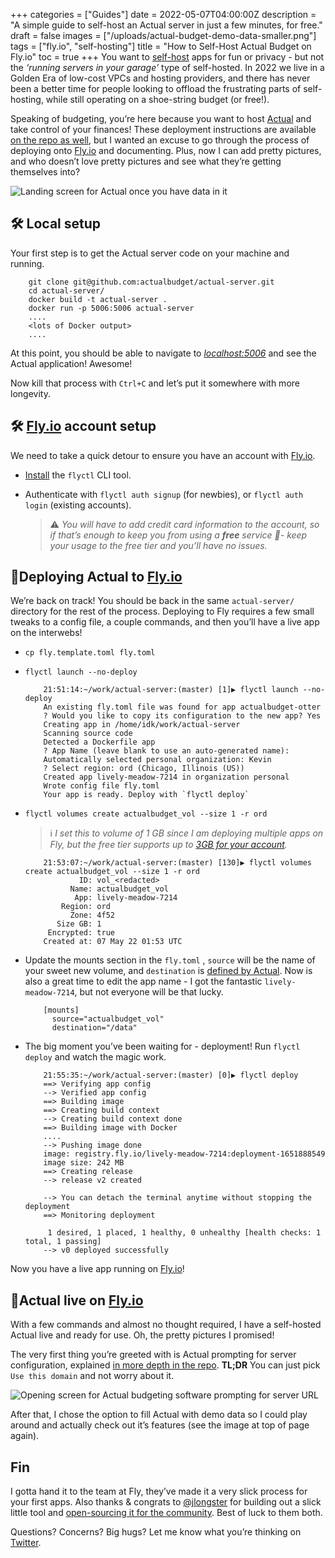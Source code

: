 +++
categories = ["Guides"]
date = 2022-05-07T04:00:00Z
description = "A simple guide to self-host an Actual server in just a few minutes, for free."
draft = false
images = ["/uploads/actual-budget-demo-data-smaller.png"]
tags = ["fly.io", "self-hosting"]
title = "How to Self-Host Actual Budget on Fly.io"
toc = true
+++
You want to [self-host](https://www.reddit.com/r/selfhosted/) apps for fun or privacy - but not the _‘running servers in your garage’_ type of self-hosted. In 2022 we live in a Golden Era of low-cost VPCs and hosting providers, and there has never been a better time for people looking to offload the frustrating parts of self-hosting, while still operating on a shoe-string budget (or free!).

Speaking of budgeting, you’re here because you want to host [Actual](https://actualbudget.com/) and take control of your finances! These deployment instructions are available [on the repo as well](https://github.com/actualbudget/actual-server), but I wanted an excuse to go through the process of deploying onto [Fly.io](http://Fly.io) and documenting. Plus, now I can add pretty pictures, and who doesn’t love pretty pictures and see what they’re getting themselves into?

![Landing screen for Actual once you have data in it](/uploads/actual-budget-demo-data-smaller.png)

## 🛠️ Local setup

Your first step is to get the Actual server code on your machine and running.

```
    git clone git@github.com:actualbudget/actual-server.git
    cd actual-server/
    docker build -t actual-server .
    docker run -p 5006:5006 actual-server
    ....
    <lots of Docker output>
    ....
```

At this point, you should be able to navigate to _[localhost:5006](http://localhost:5006)_ and see the Actual application! Awesome!

Now kill that process with `Ctrl+C` and let’s put it somewhere with more longevity.

## 🛠️ [Fly.io](http://Fly.io) account setup

We need to take a quick detour to ensure you have an account with [Fly.io](http://Fly.io).

* [Install](https://fly.io/docs/getting-started/installing-flyctl/) the `flyctl` CLI tool.
* Authenticate with `flyctl auth signup` (for newbies), or `flyctl auth login` (existing accounts).

  > ⚠️ _You will have to add credit card information to the account, so if that’s enough to keep you from using a **free** service 🤷- keep your usage to the free tier and you’ll have no issues._

## 🤸Deploying Actual to [Fly.io](http://Fly.io)

We’re back on track! You should be back in the same `actual-server/` directory for the rest of the process. Deploying to Fly requires a few small tweaks to a config file, a couple commands, and then you’ll have a live app on the interwebs!

* `cp fly.template.toml fly.toml`
* `flyctl launch --no-deploy`
  ```
      21:51:14:~/work/actual-server:(master) [1]▶ flyctl launch --no-deploy
      An existing fly.toml file was found for app actualbudget-otter
      ? Would you like to copy its configuration to the new app? Yes
      Creating app in /home/idk/work/actual-server
      Scanning source code
      Detected a Dockerfile app
      ? App Name (leave blank to use an auto-generated name):
      Automatically selected personal organization: Kevin
      ? Select region: ord (Chicago, Illinois (US))
      Created app lively-meadow-7214 in organization personal
      Wrote config file fly.toml
      Your app is ready. Deploy with `flyctl deploy`
  ```
* `flyctl volumes create actualbudget_vol --size 1 -r ord`

  > ℹ️ _I set this to volume of 1 GB since I am deploying multiple apps on Fly, but the free tier supports up to_ [_3GB for your account_](https://fly.io/docs/about/pricing/#free-allowances)_._
  ```
      21:53:07:~/work/actual-server:(master) [130]▶ flyctl volumes create actualbudget_vol --size 1 -r ord
              ID: vol_<redacted>
            Name: actualbudget_vol
             App: lively-meadow-7214
          Region: ord
            Zone: 4f52
         Size GB: 1
       Encrypted: true
      Created at: 07 May 22 01:53 UTC
  ```
* Update the mounts section in the `fly.toml` , `source` will be the name of your sweet new volume, and `destination` is [defined by Actual](https://github.com/actualbudget/actual-server#persisting-server-data). Now is also a great time to edit the app name - I got the fantastic `lively-meadow-7214`, but not everyone will be that lucky.
  ```
      [mounts]
        source="actualbudget_vol"
        destination="/data"
  ```
* The big moment you’ve been waiting for - deployment! Run `flyctl deploy` and watch the magic work.
  ```
      21:55:35:~/work/actual-server:(master) [0]▶ flyctl deploy
      ==> Verifying app config
      --> Verified app config
      ==> Building image
      ==> Creating build context
      --> Creating build context done
      ==> Building image with Docker
      ....
      --> Pushing image done
      image: registry.fly.io/lively-meadow-7214:deployment-1651888549
      image size: 242 MB
      ==> Creating release
      --> release v2 created
      
      --> You can detach the terminal anytime without stopping the deployment
      ==> Monitoring deployment
      
       1 desired, 1 placed, 1 healthy, 0 unhealthy [health checks: 1 total, 1 passing]
      --> v0 deployed successfully
  ```

Now you have a live app running on [Fly.io](http://Fly.io)!

## 🌴Actual live on [Fly.io](http://Fly.io)

With a few commands and almost no thought required, I have a self-hosted Actual live and ready for use. Oh, the pretty pictures I promised!

The very first thing you’re greeted with is Actual prompting for server configuration, explained [in more depth in the repo](https://github.com/actualbudget/actual-server#configuring-the-server-url). **TL;DR** You can just pick `Use this domain` and not worry about it.

![Opening screen for Actual budgeting software prompting for server URL](/uploads/actual-budget-landing-smaller.png)

After that, I chose the option to fill Actual with demo data so I could play around and actually check out it’s features (see the image at top of page again).

## Fin

I gotta hand it to the team at Fly, they’ve made it a very slick process for your first apps. Also thanks & congrats to [@jlongster](https://twitter.com/jlongster) for building out a slick little tool and [open-sourcing it for the community](https://news.ycombinator.com/item?id=31206536). Best of luck to them both.

Questions? Concerns? Big hugs? Let me know what you’re thinking on [Twitter](https://twitter.com/maybekq).
